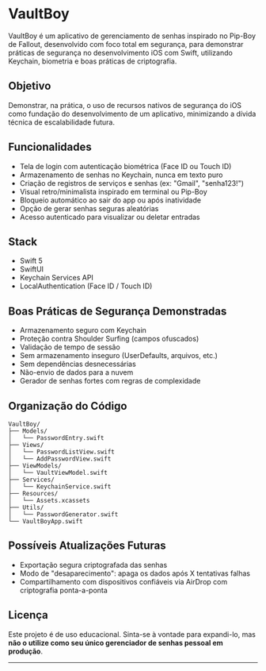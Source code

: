 
# VaultBoy

VaultBoy é um aplicativo de gerenciamento de senhas inspirado no Pip-Boy de Fallout, desenvolvido com foco total em segurança, para demonstrar práticas de segurança no desenvolvimento iOS com Swift, utilizando Keychain, biometria e boas práticas de criptografia.

## Objetivo

Demonstrar, na prática, o uso de recursos nativos de segurança do iOS como fundação do desenvolvimento de um aplicativo, minimizando a dívida técnica de escalabilidade futura.

## Funcionalidades

- Tela de login com autenticação biométrica (Face ID ou Touch ID)
- Armazenamento de senhas no Keychain, nunca em texto puro
- Criação de registros de serviços e senhas (ex: "Gmail", "senha123!")
- Visual retro/minimalista inspirado em terminal ou Pip-Boy
- Bloqueio automático ao sair do app ou após inatividade
- Opção de gerar senhas seguras aleatórias
- Acesso autenticado para visualizar ou deletar entradas

## Stack

- Swift 5
- SwiftUI
- Keychain Services API
- LocalAuthentication (Face ID / Touch ID)

## Boas Práticas de Segurança Demonstradas

- Armazenamento seguro com Keychain
- Proteção contra Shoulder Surfing (campos ofuscados)
- Validação de tempo de sessão
- Sem armazenamento inseguro (UserDefaults, arquivos, etc.)
- Sem dependências desnecessárias
- Não-envio de dados para a nuvem
- Gerador de senhas fortes com regras de complexidade

## Organização do Código

```
VaultBoy/
├── Models/
│   └── PasswordEntry.swift
├── Views/
│   └── PasswordListView.swift
│   └── AddPasswordView.swift
├── ViewModels/
│   └── VaultViewModel.swift
├── Services/
│   └── KeychainService.swift
├── Resources/
│   └── Assets.xcassets
├── Utils/
│   └── PasswordGenerator.swift
└── VaultBoyApp.swift
```

## Possíveis Atualizações Futuras

- Exportação segura criptografada das senhas
- Modo de "desaparecimento": apaga os dados após X tentativas falhas
- Compartilhamento com dispositivos confiáveis via AirDrop com criptografia ponta-a-ponta

## Licença

Este projeto é de uso educacional. Sinta-se à vontade para expandi-lo, mas **não o utilize como seu único gerenciador de senhas pessoal em produção**.

---
